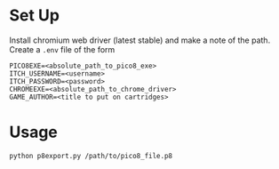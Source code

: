 # Set Up
Install chromium web driver (latest stable) and make a note of the path.
Create a `.env` file of the form
```text
PICO8EXE=<absolute_path_to_pico8_exe>
ITCH_USERNAME=<username>
ITCH_PASSWORD=<password>
CHROMEEXE=<absolute_path_to_chrome_driver>
GAME_AUTHOR=<title to put on cartridges>
```

# Usage
`python p8export.py /path/to/pico8_file.p8`
